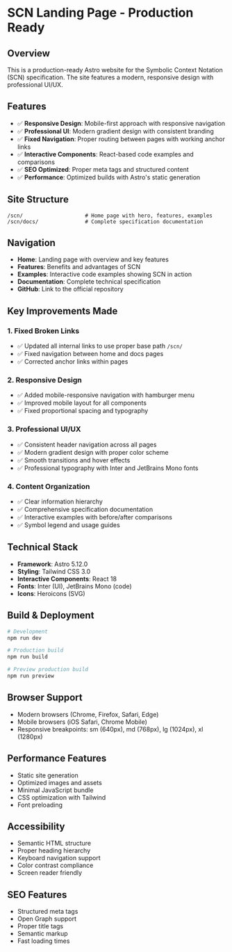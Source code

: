 # SCN Landing Page - Production Ready

## Overview
This is a production-ready Astro website for the Symbolic Context Notation (SCN) specification. The site features a modern, responsive design with professional UI/UX.

## Features
- ✅ **Responsive Design**: Mobile-first approach with responsive navigation
- ✅ **Professional UI**: Modern gradient design with consistent branding
- ✅ **Fixed Navigation**: Proper routing between pages with working anchor links
- ✅ **Interactive Components**: React-based code examples and comparisons
- ✅ **SEO Optimized**: Proper meta tags and structured content
- ✅ **Performance**: Optimized builds with Astro's static generation

## Site Structure
```
/scn/                    # Home page with hero, features, examples
/scn/docs/               # Complete specification documentation
```

## Navigation
- **Home**: Landing page with overview and key features
- **Features**: Benefits and advantages of SCN
- **Examples**: Interactive code examples showing SCN in action
- **Documentation**: Complete technical specification
- **GitHub**: Link to the official repository

## Key Improvements Made

### 1. Fixed Broken Links
- ✅ Updated all internal links to use proper base path `/scn/`
- ✅ Fixed navigation between home and docs pages
- ✅ Corrected anchor links within pages

### 2. Responsive Design
- ✅ Added mobile-responsive navigation with hamburger menu
- ✅ Improved mobile layout for all components
- ✅ Fixed proportional spacing and typography

### 3. Professional UI/UX
- ✅ Consistent header navigation across all pages
- ✅ Modern gradient design with proper color scheme
- ✅ Smooth transitions and hover effects
- ✅ Professional typography with Inter and JetBrains Mono fonts

### 4. Content Organization
- ✅ Clear information hierarchy
- ✅ Comprehensive specification documentation
- ✅ Interactive examples with before/after comparisons
- ✅ Symbol legend and usage guides

## Technical Stack
- **Framework**: Astro 5.12.0
- **Styling**: Tailwind CSS 3.0
- **Interactive Components**: React 18
- **Fonts**: Inter (UI), JetBrains Mono (code)
- **Icons**: Heroicons (SVG)

## Build & Deployment
```bash
# Development
npm run dev

# Production build
npm run build

# Preview production build
npm run preview
```

## Browser Support
- Modern browsers (Chrome, Firefox, Safari, Edge)
- Mobile browsers (iOS Safari, Chrome Mobile)
- Responsive breakpoints: sm (640px), md (768px), lg (1024px), xl (1280px)

## Performance Features
- Static site generation
- Optimized images and assets
- Minimal JavaScript bundle
- CSS optimization with Tailwind
- Font preloading

## Accessibility
- Semantic HTML structure
- Proper heading hierarchy
- Keyboard navigation support
- Color contrast compliance
- Screen reader friendly

## SEO Features
- Structured meta tags
- Open Graph support
- Proper title tags
- Semantic markup
- Fast loading times